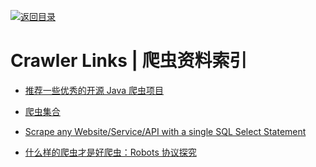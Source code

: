 [![返回目录](https://user-images.githubusercontent.com/5803001/38079637-ff0abcf0-3371-11e8-9b76-ad651620afc7.jpg)](https://github.com/wxyyxc1992/Awesome-Links)

# Crawler Links | 爬虫资料索引

- [推荐一些优秀的开源 Java 爬虫项目](https://zhuanlan.zhihu.com/p/24844250)

* [爬虫集合](https://github.com/facert/awesome-spider)

* [Scrape any Website/Service/API with a single SQL Select Statement](https://hackernoon.com/scrape-any-website-service-api-with-a-single-sql-select-statement-8d60be1e9a49#.qk9dmtpdv)

* [什么样的爬虫才是好爬虫：Robots 协议探究](http://mp.weixin.qq.com/s?__biz=MzIxNDE4MzA4OQ==&mid=2651024700&idx=1&sn=f7eb42de24c78948d2b10570d8b165e8&scene=0#wechat_redirect)
